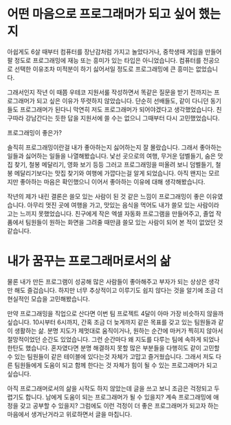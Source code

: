 # 어떤 마음으로 프로그래머가 되고 싶어 했는지

아쉽게도 6살 때부터 컴퓨터를 장난감처럼 가지고 놀았다거나,
중학생때 게임을 만들어 팔 정도로 프로그래밍에 재능 또는 흥미가 있는 타입은 아니었습니다.
컴퓨터를 전공으로 선택한 이유조차 미적분이 하기 싫어서일 정도로 프로그래밍에 큰 흥미는 없었습니다.

그래서인지 작년 이 때쯤 우테코 지원서룰 작성하면서 똑같은 질문을 받기 전까지는 프로그래머가 되고 싶은 이유가 뚜렷하지 않았습니다.
단순히 선배들도, 같이 다니던 동기들도 프로그래머가 된다니 막연히 저도 프로그래머가 되어야겠다고 생각했었습니다.
친구따라 강남간다는 듯한 답을 지원서에 쓸 수는 없으니 그때부터 다시 고민했었습니다.

프로그래밍이 좋은가?

솔직히 프로그래밍이란걸 내가 좋아하는지 싫어하는지 잘 몰랐습니다.
그래서 좋아하는 일들과 싫어하는 일들을 나열해봤습니다.
낯선 곳으로의 여행, 무거운 덤벨들기, 숨은 맛집 찾기, 철봉 메달리기, 영화 보기 등등
그러고 프로그래밍을 떠올려 보니 덤벨들기, 철봉 메달리기보다는 맛집 찾기와 여행에 가깝다는걸 알게 되었습니다.
아직 왠지는 모르지만 좋아하는 마음은 확인했으니 이어서 좋아하는 이유에 대해 생각해봤습니다.

작년의 제가 내린 결론은 쓸모 있는 사람이 된 것 같은 느낌이 프로그래밍이 좋은 이유였습니다.
아무리 멋진 곳에 여행을 가고, 맛있는 음식을 먹어도 내가 쓸모 있는 사람이라고는 느끼지 못했었습니다.
친구에게 작은 엑셀 자동화 프로그램을 만들어주고, 졸업 작품에서 팀원들이 원하는 화면을 그려줄 때만큼 쓸모 있는 사람이 되어 본 적이 없었던 것 같습니다.

# 내가 꿈꾸는 프로그래머로서의 삶

물론 내가 만든 프로그램이 성공해 많은 사람들이 좋아해주고 부자가 되는 상상은 생각만 해도 즐겁습니다.
하지만 너무 추상적이고 이루기도 쉽지 않다는 것을 알기에 조금 더 현실적인 모습을 고민해봤습니다.

만약 프로그래밍을 직업으로 산다면 이번 팀 프로젝트 4달이 아마 가장 비슷하지 않을까 싶습니다.
10시부터 6시까지, 간혹 조금 더 늦게까지 같은 목표를 갖고 있는 팀원들과 같이 생활하는 삶.
분명 지도가 제멋대로 움직이거나, 원하는 순간에 마커가 찍히지 않아서 절망적이었던 순간도 있었습니다.
그런 순간마다 왜 지도를 다루는 팀에 속하게 되었나 한탄도 했습니다.
혼자였다면 분명 해결하지 못할 많은 부분들을 다행히도 같이 고민할 수 있는 팀원들이 같은 테이블에 있다는것 자체가 고맙고 즐거웠습니다.
그래서 저도 다른 팀원들에게 도움이 되고 함께 한다는 것 자체가 힘이 될 수 있는 프로그래머가 되고 싶습니다.

아직 프로그래머로서의 삶을 시작도 하지 않았는데 글을 쓰고 보니 조금은 걱정되고 두렵기도 합니다.
남에게 도움이 되는 프로그래머가 될 수 있을지? 계속 프로그래밍에 애정을 갖고 공부할 수 있을지?
그럼에도 이런 걱정이 더 좋은 프로그래머가 되고자 하는 마음에서 생겨난거라고 위로하면서 글을 마칩니다.
